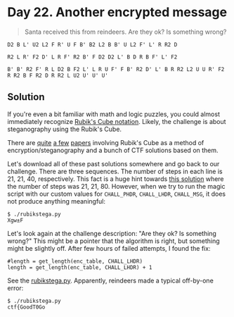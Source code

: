 # Day 22. Another encrypted message

> Santa received this from reindeers. Are they ok? Is something wrong?

```
D2 B L' U2 L2 F R' U F B' B2 L2 B B' U L2 F' L' R R2 D

R2 L R' F2 D' L R F' R2 B' F D2 D2 L' B D R B F' L' F2

B' B' R2 F' R L D2 B F2 L' L R U F' F B' R2 D' L' B R R2 L2 U U R' F2 R R2 B F R2 D R R2 L U2 U' U' U'
```

## Solution

If you're even a bit familiar with math and logic puzzles, you could almost immediately recognize [Rubik's Cube notation](https://ruwix.com/the-rubiks-cube/notation/). Likely, the challenge is about steganography using the Rubik's Cube.

There are [quite](https://epublications.regis.edu/cgi/viewcontent.cgi?article=1511&context=theses) [a few](https://scialert.net/fulltext/?doi=rjit.2013.329.340) [papers](https://informatika.stei.itb.ac.id/~rinaldi.munir/Penelitian/Makalah-ITES-2018.pdf) involving Rubik's Cube as a method of encryption/steganography and a bunch of CTF solutions based on them.

Let's download all of these past solutions somewhere and go back to our challenge. There are three sequences. The number of steps in each line is 21, 21, 40, respectively. This fact is a huge hint towards [this solution](https://gist.github.com/nbulischeck/0906e7c75459ffad3141e5c224e383bc) where the number of steps was 21, 21, 80. However, when we try to run the magic script with our custom values for `CHALL_PHDR`, `CHALL_LHDR`, `CHALL_MSG`, it does not produce anything meaningful:

```
$ ./rubikstega.py
Xgw±F
```

Let's look again at the challenge description: "Are they ok? Is something wrong?" This might be a pointer that the algorithm is right, but something might be slightly off. After few hours of failed attempts, I found the fix:

```
#length = get_length(enc_table, CHALL_LHDR)
length = get_length(enc_table, CHALL_LHDR) + 1
```

See the [rubikstega.py](./rubikstega.py). Apparently, reindeers made a typical off-by-one error:

```
$ ./rubikstega.py
ctf{GoodT0Go
```
